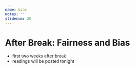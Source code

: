 ```yaml
---
name: bias
notes: ""
slidenum: 20
---
```

# After Break: Fairness and Bias
- first two weeks after break
- readings will be posted tonight